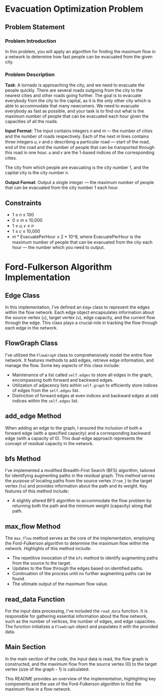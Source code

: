 # Evacuation Optimization Problem

## Problem Statement

### Problem Introduction

In this problem, you will apply an algorithm for finding the maximum flow in a network to determine how fast people can be evacuated from the given city.

### Problem Description

**Task**: A tornado is approaching the city, and we need to evacuate the people quickly. There are several roads outgoing from the city to the nearest cities and other roads going further. The goal is to evacuate everybody from the city to the capital, as it is the only other city which is able to accommodate that many newcomers. We need to evacuate everybody as fast as possible, and your task is to find out what is the maximum number of people that can be evacuated each hour given the capacities of all the roads.

**Input Format**: The input contains integers 𝑛 and 𝑚 — the number of cities and the number of roads respectively. Each of the next 𝑚 lines contains three integers 𝑢, 𝑣 and 𝑐 describing a particular road — start of the road, end of the road and the number of people that can be transported through this road in one hour. 𝑢 and 𝑣 are the 1-based indices of the corresponding cities.

The city from which people are evacuating is the city number 1, and the capital city is the city number 𝑛.

**Output Format**: Output a single integer — the maximum number of people that can be evacuated from the city number 1 each hour.

## Constraints

- 1 ≤ 𝑛 ≤ 100
- 0 ≤ 𝑚 ≤ 10,000
- 1 ≤ 𝑢, 𝑣 ≤ 𝑛
- 1 ≤ 𝑐 ≤ 10,000
- 𝑚 * EvacuatePerHour ≤ 2 * 10^8, where EvacuatePerHour is the maximum number of people that can be evacuated from the city each hour — the number which you need to output.

# Ford-Fulkerson Algorithm Implementation

## Edge Class

In this implementation, I've defined an `Edge` class to represent the edges within the flow network. Each edge object encapsulates information about the source vertex (`u`), target vertex (`v`), edge capacity, and the current flow through the edge. This class plays a crucial role in tracking the flow through each edge in the network.

## FlowGraph Class

I've utilized the `FlowGraph` class to comprehensively model the entire flow network. It features methods to add edges, retrieve edge information, and manage the flow. Some key aspects of this class include:

- Maintenance of a list called `self.edges` to store all edges in the graph, encompassing both forward and backward edges.
- Utilization of adjacency lists within `self.graph` to efficiently store indices of edges from the `self.edges` list.
- Distinction of forward edges at even indices and backward edges at odd indices within the `self.edges` list.

## add_edge Method

When adding an edge to the graph, I ensured the inclusion of both a forward edge (with a specified capacity) and a corresponding backward edge (with a capacity of 0). This dual-edge approach represents the concept of residual capacity in the network.

## bfs Method

I've implemented a modified Breadth-First Search (BFS) algorithm, tailored for identifying augmenting paths in the residual graph. This method serves the purpose of locating paths from the source vertex (`from_`) to the target vertex (`to`) and provides information about the path and its weight. Key features of this method include:

- A slightly altered BFS algorithm to accommodate the flow problem by returning both the path and the minimum weight (capacity) along that path.

## max_flow Method

The `max_flow` method serves as the core of the implementation, employing the Ford-Fulkerson algorithm to determine the maximum flow within the network. Highlights of this method include:

- The repetitive invocation of the `bfs` method to identify augmenting paths from the source to the target.
- Updates to the flow through the edges based on identified paths.
- Continuation of the process until no further augmenting paths can be found.
- The ultimate output of the maximum flow value.

## read_data Function

For the input data processing, I've included the `read_data` function. It is responsible for gathering essential information about the flow network, such as the number of vertices, the number of edges, and edge capacities. The function initializes a `FlowGraph` object and populates it with the provided data.

## Main Section

In the main section of the code, the input data is read, the flow graph is constructed, and the maximum flow from the source vertex (0) to the target vertex (size of the graph - 1) is calculated.

This README provides an overview of the implementation, highlighting key components and the use of the Ford-Fulkerson algorithm to find the maximum flow in a flow network.
